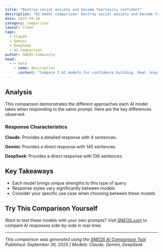 ```yaml
---
title: "Destroy social anxiety and become fearlessly confident"
description: "AI model comparison: Destroy social anxiety and become fearlessly confident..."
date: 2025-09-30
category: comparison
layout: Clean
tags:
  - Claude
  - Gemini
  - DeepSeek
  - AI Comparison
author: SNEOS Community
head:
  - - meta
    - name: description
      content: "Compare 3 AI models for confidence building. Real responses from Claude, Gemini, DeepSeek with detailed analysis."
---
```


<ChatComparison
  title="Destroy social anxiety and become fearlessly confident"
  prompt="Destroy social anxiety and become fearlessly confident"
  :responses='{
    "Claude": "# Breaking Free from Social Anxiety: A Path to Genuine Confidence\n\nSocial anxiety can feel overwhelming, but with the right strategies, you can build authentic confidence. Here\u0027s a practical roadmap:\n\n## Understanding the Root\n- **Reframe your inner critic**: That voice predicting disaster is often wrong\n- **Challenge catastrophic thinking**: Ask \u0022What\u0027s the worst that could realistically happen?\u0022\n- **Recognize that most people are focused on themselves**, not judging you\n\n## Building Confidence Gradually\n\n### Start Small\n- Make eye contact with cashiers\n- Say \u0022good morning\u0022 to neighbors  \n- Ask one question in meetings\n- Compliment someone genuinely\n\n### Practice Self-Compassion\n- Treat yourself like you would a good friend\n- Celebrate small wins\n- Learn from setbacks without harsh self-judgment\n\n## Practical Daily Strategies\n\n**Before Social Situations:**\n- Deep breathing exercises\n- Positive self-talk: \u0022I belong here\u0022\n- Prepare a few conversation topics\n\n**During Interactions:**\n- Focus outward - be genuinely curious about others\n- Ask open-ended questions\n- Share something authentic about yourself\n\n**After Social Events:**\n- Note what went well (however small)\n- Learn from any awkward moments without dwelling\n\n## Long-term Confidence Building\n- Develop skills/hobbies that make you feel competent\n- Surround yourself with supportive people\n- Consider therapy if anxiety significantly impacts your life\n- Practice mindfulness to stay present\n\nRemember: Confidence isn\u0027t about being perfect - it\u0027s about being comfortable with being human.\n\nWhat specific social situations challenge you most?",
    "Gemini": "Okay, let\u0027s break down how to dismantle social anxiety and build unwavering confidence. This is a journey, not a quick fix, and it requires commitment and self-compassion.  Here\u0027s a comprehensive approach, combining psychological techniques, practical strategies, and lifestyle adjustments:\n\n**I. Understanding the Enemy: Social Anxiety and Confidence**\n\n*   **Social Anxiety (Social Anxiety Disorder/Social Phobia):**\n    *   **Core Fear:** Being judged negatively by others.  This manifests as fear of embarrassment, humiliation, or rejection.\n    *   **Physical Symptoms:**  Racing heart, sweating, trembling, blushing, nausea, dizziness, difficulty breathing, muscle tension.\n    *   **Cognitive Symptoms:**  Negative self-talk, catastrophic thinking (\u0022I\u0027m going to mess this up,\u0022 \u0022Everyone will think I\u0027m stupid\u0022), overthinking past interactions, anticipating future social situations with dread.\n    *   **Behavioral Symptoms:**  Avoidance of social situations, excessive self-monitoring in social situations (checking your appearance, controlling your words), seeking reassurance, using safety behaviors (e.g., clinging to a friend, avoiding eye contact).\n*   **Confidence:**\n    *   **A belief in your abilities and qualities:**  Knowing you can handle challenges, trusting your judgment, and accepting yourself (flaws and all).\n    *   **Not about being perfect:** It\u0027s about knowing you can cope with imperfections and setbacks.\n    *   **Builds over time through experiences and self-perception.**\n    *   **Connected to self-worth:** Liking and respecting yourself, regardless of external validation.\n\n**II.  The Psychological Toolkit: Techniques to Challenge and Change Your Thinking**\n\n*   **Cognitive Behavioral Therapy (CBT) Techniques:**\n    *   **Cognitive Restructuring:**  This is the cornerstone of overcoming social anxiety.  It involves identifying, challenging, and changing negative thought patterns.\n        *   **Identify Negative Thoughts:**  Keep a thought diary.  When you feel anxious in a social situation (or even thinking about one), write down the situation, your feelings, your thoughts, and your behaviors.  Be specific!\n        *   **Challenge Negative Thoughts:**  Ask yourself:\n            *   \u0022What\u0027s the evidence for and against this thought?\u0022\n            *   \u0022Am I jumping to conclusions?\u0022\n            *   \u0022Am I reading minds?\u0022\n            *   \u0022Am I catastrophizing?\u0022\n            *   \u0022Am I using all-or-nothing thinking?\u0022\n            *   \u0022What\u0027s the worst that could happen, and how would I cope?\u0022\n            *   \u0022What\u0027s a more balanced or realistic way to view the situation?\u0022\n        *   **Replace Negative Thoughts with Realistic/Positive Ones:**  Craft alternative thoughts that are more balanced and helpful.  Focus on your strengths, your positive intentions, and the possibility of positive outcomes.\n        *   **Example:**\n            *   **Negative Thought:** \u0022I\u0027ll make a fool of myself if I talk in the meeting.\u0022\n            *   **Challenging Questions:** \u0022Is it *guaranteed* I\u0027ll make a fool of myself?  Have I made a fool of myself every time I\u0027ve spoken in the past?  What\u0027s the worst that could happen?  Would anyone really care that much?\u0022\n            *   **Realistic/Positive Thought:** \u0022I might be a little nervous, but I have valuable insights to share.  Even if I stumble over my words, it\u0027s not the end of the world.  Most people will be understanding.\u0022\n    *   **Exposure Therapy:**  Gradually exposing yourself to feared social situations to reduce anxiety over time.\n        *   **Create a Hierarchy:**  List social situations that trigger your anxiety, ranking them from least anxiety-provoking to most.\n        *   **Start Small:**  Begin with the least anxiety-provoking situation and gradually work your way up the hierarchy.\n        *   **Stay in the Situation Until Anxiety Decreases:**  The goal is to experience the anxiety and allow it to naturally subside.  Don\u0027t escape the situation prematurely, as this reinforces the anxiety.  Use relaxation techniques (see below) to manage the anxiety.\n        *   **Repeat the Exposure:**  Repeat the exposure until you feel comfortable and your anxiety has significantly decreased.\n        *   **Example:**\n            *   Hierarchy:\n                1.  Smiling at a stranger.\n                2.  Saying \u0022Hello\u0022 to a cashier.\n                3.  Making small talk with a coworker.\n                4.  Asking a stranger for directions.\n                5.  Attending a small social gathering with familiar people.\n                6.  Attending a larger social gathering with unfamiliar people.\n                7.  Giving a presentation.\n    *   **Behavioral Experiments:**  Testing your negative predictions in real-world situations.\n        *   **Identify a Negative Prediction:**  \u0022If I start a conversation with a stranger, they\u0027ll think I\u0027m weird and reject me.\u0022\n        *   **Design an Experiment:**  Deliberately start a conversation with a stranger.\n        *   **Observe the Outcome:**  What actually happened?  Did they reject you?  Were they friendly?  Did anything bad happen?\n        *   **Evaluate the Results:**  Did your negative prediction come true?  Probably not!  This helps to challenge your unrealistic fears.\n*   **Mindfulness and Acceptance:**\n    *   **Mindfulness:**  Paying attention to the present moment without judgment.  This helps you become more aware of your thoughts and feelings without getting caught up in them.\n        *   **Meditation:**  Regular meditation practice can improve mindfulness skills.\n        *   **Mindful Breathing:**  Focusing on your breath can help calm your nervous system.\n        *   **Body Scan:**  Paying attention to the sensations in your body can help you become more grounded in the present moment.\n    *   **Acceptance and Commitment Therapy (ACT):**  Accepting your anxiety as a natural human emotion and committing to actions that align with your values, even when you feel anxious.\n        *   **Defusion:**  Learning to separate yourself from your thoughts (seeing them as just thoughts, not facts).\n        *   **Values Clarification:**  Identifying what\u0027s truly important to you in life.\n        *   **Committed Action:**  Taking action towards your goals, even when you feel anxious.\n\n**III. Practical Strategies: Building Social Skills and Reducing Avoidance**\n\n*   **Improve Your Social Skills:**\n    *   **Active Listening:**  Pay attention to what others are saying, ask clarifying questions, and show genuine interest.\n    *   **Nonverbal Communication:**  Maintain eye contact (appropriately), smile, and use open body language.\n    *   **Starting and Maintaining Conversations:**\n        *   **Open-Ended Questions:**  Ask questions that require more than a \u0022yes\u0022 or \u0022no\u0022 answer.\n        *   **Comment on the Environment:**  \u0022Nice weather we\u0027re having,\u0022 \u0022I like your [item of clothing/accessory].\u0022\n        *   **Share Something About Yourself:**  Keep it brief and relevant to the conversation.\n        *   **Find Common Interests:**  Ask about hobbies, interests, or experiences.\n        *   **Practice:**  The more you practice, the more comfortable you\u0027ll become.\n    *   **Dealing with Awkwardness:**\n        *   **Acknowledge It:**  \u0022Oops, that was awkward!\u0022 (with a smile)\n        *   **Use Humor:**  Lighten the mood with a joke.\n        *   **Shift the Topic:**  Gracefully change the subject.\n    *   **Assertiveness Training:**  Learning to express your needs and opinions in a respectful and confident manner.\n*   **Challenge Avoidance:**\n    *   **Identify Your Avoidance Behaviors:**  What social situations do you avoid?  What safety behaviors do you use?\n    *   **Gradually Reduce Avoidance:**  Start by tackling the easiest avoidance behaviors first.\n    *   **Celebrate Your Progress:**  Acknowledge and reward yourself for taking steps outside of your comfort zone.\n*   **Practice Self-Compassion:**\n    *   **Treat yourself with kindness and understanding:**  Especially when you make mistakes or experience setbacks.\n    *   **Recognize that everyone struggles:**  You\u0027re not alone in feeling anxious or insecure.\n    *   **Practice self-care:**  Engage in activities that make you feel good.\n\n**IV.  Lifestyle Adjustments: Supporting Your Mental and Physical Well-being**\n\n*   **Regular Exercise:**  Exercise has been shown to reduce anxiety and improve mood.\n*   **Healthy Diet:**  A balanced diet can support your mental health.\n*   **Sufficient Sleep:**  Lack of sleep can exacerbate anxiety.\n*   **Limit Caffeine and Alcohol:**  These substances can worsen anxiety symptoms.\n*   **Stress Management Techniques:**\n    *   **Deep Breathing Exercises:**  Calm your nervous system.\n    *   **Progressive Muscle Relaxation:**  Reduce muscle tension.\n    *   **Yoga:**  Combine physical postures, breathing techniques, and meditation.\n    *   **Spending Time in Nature:**  Reduce stress and improve mood.\n*   **Build a Supportive Network:**  Connect with friends, family, or support groups.\n\n**V. Seeking Professional Help**\n\n*   **Therapist or Counselor:**  A therapist can provide personalized support and guidance.  Look for someone who specializes in anxiety disorders and uses CBT or ACT.\n*   **Psychiatrist:**  A psychiatrist can prescribe medication if necessary.  Medication can be helpful for managing anxiety symptoms, but it\u0027s often most effective when combined with therapy.\n*   **Support Groups:**  Connecting with others who understand what you\u0027re going through can be incredibly helpful.\n\n**VI.  Important Considerations**\n\n*   **Patience:**  Overcoming social anxiety takes time and effort.  Don\u0027t get discouraged if you don\u0027t see results immediately.\n*   **Consistency:**  It\u0027s important to be consistent with your efforts.  The more you practice these techniques, the more effective they\u0027ll become.\n*   **Self-Compassion:**  Be kind to yourself throughout the process.  There will be setbacks, but don\u0027t let them derail you.\n*   **Celebrate Small Victories:** Acknowledge and reward yourself for every step you take in the right direction.\n*   **Don\u0027t Compare Yourself to Others:**  Everyone\u0027s journey is different.  Focus on your own progress.\n*   **Perfection is the Enemy:**  Don\u0027t strive for perfection.  It\u0027s okay to make mistakes.  The goal is to manage your anxiety and live a fulfilling life, not to eliminate anxiety completely.\n\n**In summary:**\n\n1.  **Acknowledge and Understand:** Recognize your social anxiety and the ways it affects you.\n2.  **Challenge Your Thoughts:** Use CBT techniques to identify, challenge, and replace negative thought patterns.\n3.  **Expose Yourself Gradually:** Use exposure therapy to gradually confront feared social situations.\n4.  **Build Social Skills:** Practice active listening, nonverbal communication, and conversation skills.\n5.  **Practice Mindfulness:** Learn to be present in the moment and accept your anxiety.\n6.  **Live a Healthy Lifestyle:** Exercise, eat well, and get enough sleep.\n7.  **Seek Support:** Talk to a therapist, psychiatrist, or support group.\n8.  **Be Patient and Kind to Yourself:** This is a journey, not a destination.\n\nThis is a comprehensive roadmap. Choose one or two areas to focus on initially, and gradually incorporate more techniques as you progress.  You have the power to overcome social anxiety and build a more confident and fulfilling life.  Good luck!\n",
    "DeepSeek": "Of course. Destroying social anxiety and building fearless confidence is a journey, not a flip of a switch. It\u0027s about systematically replacing fear with competence and self-compassion.\n\nThink of it not as \u0022eliminating\u0022 anxiety, but as building a version of yourself that is so strong and capable that the anxiety becomes a faint whisper, not a controlling shout.\n\nHere is a comprehensive, step-by-step guide to dismantle social anxiety and construct unshakable confidence.\n\n### Part 1: The Mindset Shift (Rewiring Your Brain)\n\nThis is the foundation. Everything else builds on this.\n\n**1. Stop \u0022Destroying\u0022 and Start \u0022Understanding\u0022:**\nYour social anxiety is not a monster to be slain; it\u0027s a misguided protector. Its core function is to keep you safe from perceived social threats (rejection, judgment, humiliation). Thank it for trying to protect you, but firmly tell it you\u0027ve got this now. This shift from fighting to understanding reduces the internal conflict that fuels anxiety.\n\n**2. Embrace The \u0022I Am The Prize\u0022 Mentality:**\nYou are not auditioning for other people\u0027s approval. You are the main character of your life. People are drawn to those who value themselves. This isn\u0027t about arrogance; it\u0027s about a quiet, deep-seated knowing of your own worth.\n*   **Action:** Write down 5 things you bring to a friendship or conversation (e.g., you\u0027re a good listener, you\u0027re loyal, you have interesting hobbies).\n\n**3. Lower The Stakes. Permanently.**\nAnxiety thrives on catastrophic thinking.\n*   *\u0022If I say something stupid, they\u0027ll think I\u0027m an idiot and tell everyone and my life will be over.\u0022*\nReality-check this. Most people are so preoccupied with their own lives and insecurities that they barely remember what you said 5 minutes later. No single interaction has the power to define you.\n\n**4. Switch from Judge to Scientist:**\nStop judging your performance in social situations. Instead, adopt a curious, scientific mindset.\n*   **Instead of:** \u0022That was awful, I\u0027m so awkward.\u0022\n*   **Try:** \u0022Interesting. When I said X, the conversation paused. I wonder what would happen if I asked an open-ended question next time?\u0022\nThis removes the emotional self-flagellation and turns every interaction into a data-gathering mission.\n\n### Part 2: The Action Plan (Building Evidence Through Experience)\n\nConfidence is earned through accumulated proof. You have to prove to yourself that you can handle social situations.\n\n**1. Start Small \u0026 Celebrate Every Win:**\nYou don\u0027t run a marathon on day one. Your \u0022social gym\u0022 starts with tiny workouts.\n*   **Week 1:** Make eye contact and smile at one cashier.\n*   **Week 2:** Give a genuine compliment to a colleague (\u0022I really liked your presentation today\u0022).\n*   **Week 3:** Ask one open-ended question in a group setting (\u0022What did you think of that movie?\u0022).\n**Success is doing the task, not the outcome.** Celebrate the courage it took to try.\n\n**2. The 3-Second Rule:**\nWhen you have an impulse to talk to someone, ask a question, or give a compliment, you have 3 seconds to act. Any longer and your brain will talk you out of it. 3... 2... 1... GO!\n\n**3. Master the Art of Small Talk (It\u0027s a Skill, Not a Curse):**\nSmall talk is not about the content; it\u0027s a social ritual to establish connection and find common ground.\n*   **Use the FORD Method:** Ask about **F**amily, **O**ccupation, **R**ecreation, **D**reams.\n*   **Be a Detective:** Your goal is to find what the other person is passionate about. Ask \u0022why?\u0022 and \u0022how?\u0022 questions.\n*   **Listen to Understand, Not to Reply:** People love feeling heard. You become memorable not by being the most interesting person, but by being the most interested.\n\n**4. Practice \u0022Exposure Therapy\u0022:**\nCreate a hierarchy of your social fears, from least scary to most scary. Systematically expose yourself to them.\n*   **Example Ladder:**\n    1.  Go to a coffee shop and just be around people.\n    2.  Ask the barista a simple question (\u0022What\u0027s your favorite drink here?\u0022).\n    3.  Compliment a stranger\u0027s outfit.\n    4.  Initiate a conversation with an acquaintance.\n    5.  Speak up in a meeting.\n    6.  Go to a networking event or party alone.\nMove up the ladder only when you feel comfortable at the current step.\n\n### Part 3: The Toolkit (In-The-Moment Techniques)\n\nWhen anxiety hits, you need tools to manage it.\n\n**1. Physiological Hacks:**\nAnxiety is a physical state. Change the state.\n*   **Box Breathing:** Inhale for 4 seconds, hold for 4, exhale for 4, hold for 4. Repeat. This calms your nervous system instantly.\n*   **The 5-4-3-2-1 Grounding Technique:** Identify 5 things you can see, 4 things you can feel, 3 things you can hear, 2 things you can smell, and 1 thing you can taste. This pulls you out of your head and into the present.\n\n**2. Reframe Your Inner Voice:**\nChallenge the negative self-talk with evidence.\n*   **Thought:** \u0022Everyone is staring at me and judging me.\u0022\n*   **Challenge:** \u0022What is the actual evidence for that? Are people pointing and laughing? No. Most are looking at their phones. Even if they are looking, it\u0027s likely neutral curiosity.\u0022\n\n**3. Adopt a Power Pose:**\nBefore entering a stressful situation, spend two minutes in a confident posture (hands on hips, standing tall). This can actually reduce cortisol (the stress hormone) and increase testosterone (the confidence hormone).\n\n**4. Focus Outward, Not Inward:**\nSocial anxiety is the ultimate state of self-absorption. You\u0027re hyper-focused on yourself. The antidote is to focus 100% on the other person or your environment. Get curious about them. Your own anxiety will fade into the background.\n\n### Part 4: Building the Foundation (Long-Term Confidence)\n\nThis is about becoming a person who is naturally more confident.\n\n**1. Competence Breeds Confidence:**\nBecome genuinely good at something. A hobby, your job, a sport. Mastering a skill gives you an unshakeable core of self-esteem that isn\u0027t dependent on social validation.\n\n**2. Physical Vitality:**\nYour mind and body are connected.\n*   **Exercise:** Regular exercise is a powerful anti-anxiety treatment.\n*   **Sleep:** Lack of sleep amplifies anxiety.\n*   **Nutrition:** Feed your brain well.\n\n**3. Adopt a Growth Mindset:**\nYou will have \u0022failures.\u0022 You will have awkward moments. See them not as proof of your inadequacy, but as necessary lessons on the path to mastery. Every socially adept person you see has a long history of awkward moments behind them.\n\n**The Final, Most Important Truth:**\n\n**Fearless confidence is not the absence of fear. It is the judgment that something else is more important than fear.**\n\nThe desire to connect is more important than the fear of rejection.\nThe pursuit of your goals is more important than the fear of judgment.\nThe expression of your true self is more important than the fear of being misunderstood.\n\nStart today. Pick one tiny action from this guide and do it. That single act of courage is the first brick in the foundation of your fearless confidence. You can do this."
  }'
  published-date="13:07"
/>

## Analysis

This comparison demonstrates the different approaches each AI model takes when responding to the same prompt. Here are the key differences observed:

### Response Characteristics

**Claude**: Provides a detailed response with 4 sentences. 

**Gemini**: Provides a direct response with 145 sentences. 

**DeepSeek**: Provides a direct response with 136 sentences. 

## Key Takeaways

- Each model brings unique strengths to this type of query
- Response styles vary significantly between models
- Consider your specific use case when choosing between these models

## Try This Comparison Yourself

Want to test these models with your own prompts? Visit [SNEOS.com](https://sneos.com) to compare AI responses side-by-side in real-time.

---

*This comparison was generated using the [SNEOS AI Comparison Tool](https://sneos.com)*
*Published: September 30, 2025 | Models: Claude, Gemini, DeepSeek*
